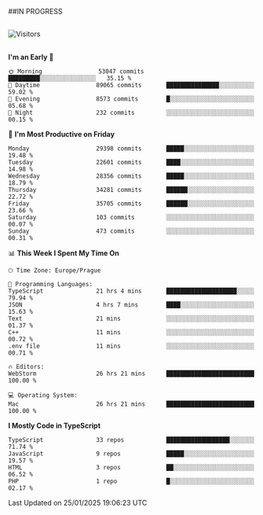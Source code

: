 ##IN PROGRESS
##
![Visitors](https://komarev.com/ghpvc/?username=petrbui&style=for-the-badge&label=Visitors+👀)



##
<!--
[![My GitHub stats](https://github-readme-stats.vercel.app/api?username=petrbui&theme=github_dark)](https://github.com/anuraghazra/github-readme-stats)

[![My wakatime stats](https://github-readme-stats.vercel.app/api/wakatime?username=petrbui&theme=github_dark)](https://github.com/anuraghazra/github-readme-stats)
-->
<!--START_SECTION:waka-->
**I'm an Early 🐤** 

```text
🌞 Morning                53047 commits       █████████░░░░░░░░░░░░░░░░   35.15 % 
🌆 Daytime                89065 commits       ███████████████░░░░░░░░░░   59.02 % 
🌃 Evening                8573 commits        █░░░░░░░░░░░░░░░░░░░░░░░░   05.68 % 
🌙 Night                  232 commits         ░░░░░░░░░░░░░░░░░░░░░░░░░   00.15 % 
```
📅 **I'm Most Productive on Friday** 

```text
Monday                   29398 commits       █████░░░░░░░░░░░░░░░░░░░░   19.48 % 
Tuesday                  22601 commits       ████░░░░░░░░░░░░░░░░░░░░░   14.98 % 
Wednesday                28356 commits       █████░░░░░░░░░░░░░░░░░░░░   18.79 % 
Thursday                 34281 commits       ██████░░░░░░░░░░░░░░░░░░░   22.72 % 
Friday                   35705 commits       ██████░░░░░░░░░░░░░░░░░░░   23.66 % 
Saturday                 103 commits         ░░░░░░░░░░░░░░░░░░░░░░░░░   00.07 % 
Sunday                   473 commits         ░░░░░░░░░░░░░░░░░░░░░░░░░   00.31 % 
```


📊 **This Week I Spent My Time On** 

```text
🕑︎ Time Zone: Europe/Prague

💬 Programming Languages: 
TypeScript               21 hrs 4 mins       ████████████████████░░░░░   79.94 % 
JSON                     4 hrs 7 mins        ████░░░░░░░░░░░░░░░░░░░░░   15.63 % 
Text                     21 mins             ░░░░░░░░░░░░░░░░░░░░░░░░░   01.37 % 
C++                      11 mins             ░░░░░░░░░░░░░░░░░░░░░░░░░   00.72 % 
.env file                11 mins             ░░░░░░░░░░░░░░░░░░░░░░░░░   00.71 % 

🔥 Editors: 
WebStorm                 26 hrs 21 mins      █████████████████████████   100.00 % 

💻 Operating System: 
Mac                      26 hrs 21 mins      █████████████████████████   100.00 % 
```

**I Mostly Code in TypeScript** 

```text
TypeScript               33 repos            ██████████████████░░░░░░░   71.74 % 
JavaScript               9 repos             █████░░░░░░░░░░░░░░░░░░░░   19.57 % 
HTML                     3 repos             ██░░░░░░░░░░░░░░░░░░░░░░░   06.52 % 
PHP                      1 repo              █░░░░░░░░░░░░░░░░░░░░░░░░   02.17 % 
```




 Last Updated on 25/01/2025 19:06:23 UTC
<!--END_SECTION:waka-->
